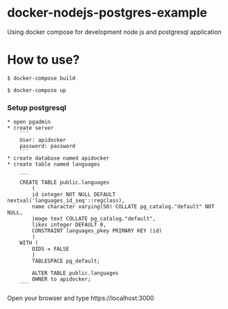 # docker-nodejs-postgres-example
Using docker compose for development node js and postgresql application

# How to use?

```
$ docker-compose build
```

```
$ docker-compose up
```

### Setup postgresql

    * open pgadmin
    * create server
        ```
        User: apidocker
        password: password 
        ```
    * create database named apidocker
    * create table named languages
    
        ```
        CREATE TABLE public.languages
            (
            id integer NOT NULL DEFAULT nextval('languages_id_seq'::regclass),
            name character varying(50) COLLATE pg_catalog."default" NOT NULL,
            image text COLLATE pg_catalog."default",
            likes integer DEFAULT 0,
            CONSTRAINT languages_pkey PRIMARY KEY (id)
            )
        WITH (
            OIDS = FALSE
            )
            TABLESPACE pg_default;

            ALTER TABLE public.languages
            OWNER to apidocker;
        ```

Open your browser and type https://localhost:3000